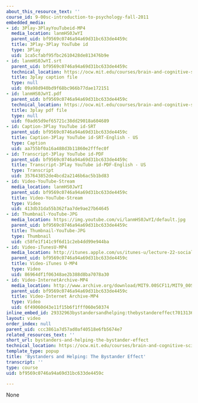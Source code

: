 ```yaml
---
about_this_resource_text: ''
course_id: 9-00sc-introduction-to-psychology-fall-2011
embedded_media:
- id: 3Play-3PlayYouTubeid-MP4
  media_location: lanmHS0JwYI
  parent_uid: bf9569c0746a94a69d31bc633de4459c
  title: 3Play-3Play YouTube id
  type: 3Play
  uid: 1ca5cfabf95fbc2610428de813476b9e
- id: lanmHS0JwYI.srt
  parent_uid: bf9569c0746a94a69d31bc633de4459c
  technical_location: https://ocw.mit.edu/courses/brain-and-cognitive-sciences/9-00sc-introduction-to-psychology-fall-2011/social-psychology-i/bystanders-and-helping-the-bystander-effect/lanmHS0JwYI.srt
  title: 3play caption file
  type: null
  uid: 09a98d940bd9f68bc966b77dae172151
- id: lanmHS0JwYI.pdf
  parent_uid: bf9569c0746a94a69d31bc633de4459c
  technical_location: https://ocw.mit.edu/courses/brain-and-cognitive-sciences/9-00sc-introduction-to-psychology-fall-2011/social-psychology-i/bystanders-and-helping-the-bystander-effect/lanmHS0JwYI.pdf
  title: 3play pdf file
  type: null
  uid: f0ad65d9ef65721c38dd29018a604689
- id: Caption-3Play YouTube id-SRT
  parent_uid: bf9569c0746a94a69d31bc633de4459c
  title: Caption-3Play YouTube id-SRT-English - US
  type: Caption
  uid: aa755bf0a16a488d3b11860e2fffec0f
- id: Transcript-3Play YouTube id-PDF
  parent_uid: bf9569c0746a94a69d31bc633de4459c
  title: Transcript-3Play YouTube id-PDF-English - US
  type: Transcript
  uid: 357643852de4bcd2a2146b6ac5b1bd83
- id: Video-YouTube-Stream
  media_location: lanmHS0JwYI
  parent_uid: bf9569c0746a94a69d31bc633de4459c
  title: Video-YouTube-Stream
  type: Video
  uid: 413db31da55b362faa7de9ae27b64645
- id: Thumbnail-YouTube-JPG
  media_location: https://img.youtube.com/vi/lanmHS0JwYI/default.jpg
  parent_uid: bf9569c0746a94a69d31bc633de4459c
  title: Thumbnail-YouTube-JPG
  type: Thumbnail
  uid: c58fe1f141c9f6d11c2eb4dd99e944ba
- id: Video-iTunesU-MP4
  media_location: http://itunes.apple.com/us/itunes-u/lecture-22-social-psychology/id501335817?i=111090554
  parent_uid: bf9569c0746a94a69d31bc633de4459c
  title: Video-iTunes U-MP4
  type: Video
  uid: 86964df1f06348ae2b388d8ba7078a30
- id: Video-InternetArchive-MP4
  media_location: http://www.archive.org/download/MIT9.00SCF11/MIT9_00SCF11_lec22_300k.mp4
  parent_uid: bf9569c0746a94a69d31bc633de4459c
  title: Video-Internet Archive-MP4
  type: Video
  uid: 6f49060d43e11f15b6f1fff060e50374
inline_embed_id: 29332963bystandersandhelping:thebystandereffect70131369
layout: video
order_index: null
parent_uid: ccc3861a7d57ad0af40518e6fb5674e7
related_resources_text: ''
short_url: bystanders-and-helping-the-bystander-effect
technical_location: https://ocw.mit.edu/courses/brain-and-cognitive-sciences/9-00sc-introduction-to-psychology-fall-2011/social-psychology-i/bystanders-and-helping-the-bystander-effect
template_type: popup
title: 'Bystanders and Helping: The Bystander Effect'
transcript: ''
type: course
uid: bf9569c0746a94a69d31bc633de4459c

---
```

None